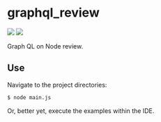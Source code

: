 # graphql_review

[![](https://img.shields.io/badge/GraphQL-14.7.0-magenta.svg)](https://graphql.org) 
[![](https://img.shields.io/badge/Node-13.8.0-greeh.svg)](https://nodejs.org/en/) 

Graph QL on Node review.

## Use

Navigate to the project directories:

```bash
$ node main.js
```

Or, better yet, execute the examples within the IDE.
